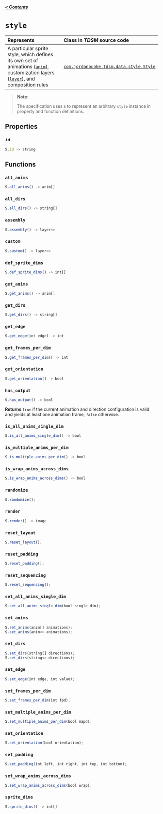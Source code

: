 [***< Contents***](./README.md)

# `style`

| Represents                                                                                                                                                    | Class in *TDSM* source code                                                                                                          |
|:--------------------------------------------------------------------------------------------------------------------------------------------------------------|:-------------------------------------------------------------------------------------------------------------------------------------|
| A particular sprite style, which defines its own set of animations ([`anim`](./anim.md)), customization layers ([`layer`](./layer.md)), and composition rules | [`com.jordanbunke.tdsm.data.style.Style`](https://github.com/jbunke/tdsm/blob/master/src/com/jordanbunke/tdsm/data/style/Style.java) |

> **Note:**
>
> The specification uses `S` to represent an arbitrary `style` instance in property and function definitions.

<!-- TODO - descriptions -->

## Properties

### *`id`*

```js
S.id -> string
```

## Functions

### `all_anims`

```js
S.all_anims() -> anim[]
```

### `all_dirs`

```js
S.all_dirs() -> string[]
```

### `assembly`

```js
S.assembly() -> layer<>
```

### `custom`

```js
S.custom() -> layer<>
```

### `def_sprite_dims`

```js
S.def_sprite_dims() -> int[]
```

### `get_anims`

```js
S.get_anims() -> anim[]
```

### `get_dirs`

```js
S.get_dirs() -> string[]
```

### `get_edge`

```js
S.get_edge(int edge) -> int
```

### `get_frames_per_dim`

```js
S.get_frames_per_dim() -> int
```

### `get_orientation`

```js
S.get_orientation() -> bool
```

### `has_output`

```js
S.has_output() -> bool
```

**Returns** `true` if the current animation and direction configuration is valid and yields at least one animation frame, `false` otherwise.

### `is_all_anims_single_dim`

```js
S.is_all_anims_single_dim() -> bool
```

### `is_multiple_anims_per_dim`

```js
S.is_multiple_anims_per_dim() -> bool
```

### `is_wrap_anims_across_dims`

```js
S.is_wrap_anims_across_dims() -> bool
```

### `randomize`

```js
S.randomize();
```

### `render`

```js
S.render() -> image
```

### `reset_layout`

```js
S.reset_layout();
```

### `reset_padding`

```js
S.reset_padding();
```

### `reset_sequencing`

```js
S.reset_sequencing();
```

### `set_all_anims_single_dim`

```js
S.set_all_anims_single_dim(bool single_dim);
```

### `set_anims`

```js
S.set_anims(anim[] animations);
S.set_anims(anim<> animations);
```

### `set_dirs`

```js
S.set_dirs(string[] directions);
S.set_dirs(string<> directions);
```

### `set_edge`

```js
S.set_edge(int edge, int value);
```

### `set_frames_per_dim`

```js
S.set_frames_per_dim(int fpd);
```

### `set_multiple_anims_per_dim`

```js
S.set_multiple_anims_per_dim(bool mapd);
```

### `set_orientation`

```js
S.set_orientation(bool orientation);
```

### `set_padding`

```js
S.set_padding(int left, int right, int top, int bottom);
```

### `set_wrap_anims_across_dims`

```js
S.set_wrap_anims_across_dims(bool wrap);
```

### `sprite_dims`

```js
S.sprite_dims() -> int[]
```

<!-- TODO -->
